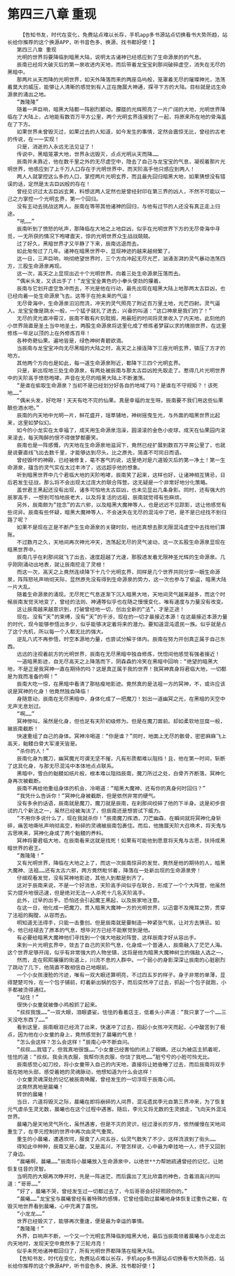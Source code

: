# 第四三八章 重现
        【告知书友，时代在变化，免费站点难以长存，手机app多书源站点切换看书大势所趋，站长给你推荐的这个换源APP，听书音色多、换源、找书都好使！】
       第四三八章 重现
       光明的世界将要降临到暗黑大陆，说明太古诸神已经感应到了生命源泉的的气息。
       辰南已经将大破灭后的第一泉收进内天地，而后带着龙宝宝刹那间破碎虚空，消失在无尽的黑暗中。
       那两片从天而降的光明世界，如天外降落而来的两座岛屿般，笼罩着无尽的璀璨神光，浩荡着莫大的威压，能够让人清晰的感觉到有人正在施展大神通，探寻下方的大陆。目标就是远生命源泉的涌出之地。
       “轰隆隆”
       随着一声巨响，暗黑大陆都一阵剧烈颤动，朦胧的光辉照亮了一片广阔的大地，光明世界降临在了大陆上，占地能有数百万平方公里，两个光明玄界连接到了一起，将原来所在地的骨海盖在了下方。
       如果世界未曾毁灭过，如果过去的人知道，如今发生的事情，定然会震惊无比，曾经的古老的传说，在一一实现！
       只是，消逝的人永远无法见证了！
       传说中，黑暗笼罩大地，世界永远毁灭，点点光明从天而降……
       辰南并未靠近，他在数千里之外的无尽虚空中，隐去了自己与龙宝宝的气息，凝视着那片光明世界，他感应到了上千万人口存在于光明世界中，而天阶高手他只感应到两人！
       两人人就掌控这么多的人口，掌控两片光明玄界，而且最先回归暗黑大地，如果猜想没有错误的话，定然是太古巨凶般的存在！
       曾经见识过太古巨凶玄黄，料想这两人定然也是曾经封印在第三界的凶人，不然不可能以一己之力掌控一个光明玄界，第一个回归。
       没有主动去挑战这两人。辰南在等带其他诸神的回归，与他有过节的人还没有真正走上归途。
       “吼……”
       辰南听到了愤怒的吼声，那降临在大地之上地巨凶，似乎在光明世界下方的无尽骨海中寻觅，一无所获的情况下咆哮震天，惊的光明世界众生战战兢兢。
       过了好久，黑暗世界才又平静了下来，辰南远退而去。
       如此匆匆过了几年。诸神在暗黑世界中，显现神迹的越来越频繁了。
       这一日，三声巨响，响彻绝望世界时，三个方向冲起无尽光芒，汹涌澎湃的灵气暴动浩荡四方，三股生命源泉再现。
       这一次，高天之上显现出近十个光明世界。向着三处生命源泉压落而去。
       “偶米头发，又该出手了！”龙宝宝金黄色的小拳头使劲的攥着。
       辰南与它划开虚空急冲而去，不光是他在行动，最先出现在暗黑大陆上地那两太古巨凶，也已经向着一处生命源泉飞去。这等于在抢未来的气运！
       无尽骨海中，生命源泉汩汩而流，冲天的灵气照亮了附近百万里土地，光芒四射。灵气逼人。龙宝宝像是跳水一般，一个猛子就扎了进去，兴奋的叫道：“这口神泉是我们的了！”
       无尽的灵光直冲霄汉，辰南不敢有片刻耽搁，用最短的时间将灵泉收入了内天地，此刻他的小世界简直是圣土当中地圣土，两股生命源泉将这里化成了修炼者梦寐以求的瑰丽世界，在这里修炼一年足以顶的上在外修炼百年！
       各种奇葩仙果。遍地皆是，绿色神树青碧欲滴。
       当辰南与龙宝宝冲向无尽黑暗的大陆之时，高天之上接连降下三座光明玄界，镇压了方才的地方。
       其他两个方向也是如此，每一道生命源泉附近，都降下三四个光明玄界。
       只是，新出现地三处生命源泉，有两处被辰南与那太古巨凶抢先取走了。惹得几片光明世界中的天阶高手愤怒咆哮。声音在无尽的暗黑大陆上不断激荡。
       “是谁在偷取生命源泉？当初不是已经划分好各自的地域了吗？是谁在不守规矩？！该死地……”
       “偶米头发，好吃呀！天天有吃不完的仙果。真是幸福的龙生呀。辰南要不我们用这些仙果酿些酒水吧。”
       辰南的内天地中光明一片，鲜花盛开，瑶草铺地，神树摇曳生光，与外面的暗黑世界比起来，这里如梦似幻。
       如今的小龙实在太幸福了，成天用生命源泉泡澡，圆滚滚的金色小皮球，成天在仙果园内滚来滚去，每天陶醉的恨不得做梦都要笑。
       辰南也是一阵感慨，内天地在生命源泉地滋润下，竟然已经扩展到数百万平房公里了，也就是说要直线飞出去数千里，才能够达到尽头。比之原先，简直不可同日而语。
       曾经毁坏的神殿，已经被修复，毫不客气的说，这里绝对是六道毁灭后的第一净土！第一生命源泉，蕴含的灵气实在太过丰沛了，远远超乎他的想象。
       听到暗黑世界中几个君临大地的天阶咆哮，辰南笑了起来，这样也好，让诸神相互猜忌，日后若发生征战，那么将不会出现太过庞大的联合阵营。这无疑是一个非常好地分化策略。
       盖世君王黑起还没有出现，诸多可怕地太古巨凶，也未见显出几条身影。同时，还有强大的辰家高手，一想到可怕地辰老大，以及将复活的远祖，辰南就觉得有些麻烦。
       另外，辰南颇为“挂念”的古六邪，以及暗黑大魔神等人，也是迟迟不见踪影，这让他感觉有些诧异。辰南有些怀疑，暗黑大魔神等人，不会迷失在无尽的混沌中了吧，是不是已经找不到归路了呢？
       如果不是现在正是不断产生生命源泉的关键时刻，他还真想去那无限混沌虚空中去找他们算账。
       不过数月之久，天地间再次神光冲天，浩荡起无尽的灵气波动，这一次五股生命源泉显现在暗黑世界中。
       辰南几乎在刹那间就飞了出去，速度超越了光速，那股透发着无限神圣光辉的生命源泉。几乎刚刚涌动出地表，就让辰南挖走了灵根！
       而这一次，高天之上竟然连续降下十几个光明玄界，同样是几个世界共同分享一眼生命源泉，阵阵怒吼声响彻天际，显然原先没有得到生命源泉的势力，这一次也参与了偷盗，暗黑大陆一片大乱。
       随着生命源泉的涌现。无尽死亡气息逐渐下沉入暗黑大地，天地间灵气越来越多，而这个时候辰南发觉天地变了，曾经的法则、神通等似乎也在随之慢慢变化，唯有速度与力量没有改变。
       这让辰南越来越意识到，打破曾经地一切，创出全新的“法”，才是正途！
       现在。没有“天”的束缚，没有“天”的干涉，现在的一切才最接近本源！在这最接近本源力量的时代，现今能够参悟出多少，似乎能够决定着将来的潜力。要知道混沌遗民一族。似乎就是占了这个先机，所以每一个人都无比的强大。
       逆乱八式不再参悟，时空本源地力量，也尝试分解于体内。辰南在努力开创真正属于自己东西。
       远远的注视着前方的光明世界，辰南在无尽黑暗中独自修炼，恍惚间他感觉有强者接近！
       一道暗黑影迹，自无尽高天之上降落而下，阴森森的冷笑在黑暗中回响：“绝望的暗黑大地，不是正是我冥神一直在期待的吗？这是真正属于我的世界！我冥神真身将君临大地，一切都是为我而准备的啊！”
       辰南大吃一惊，在黑暗中看清了那枯瘦地影迹。竟然真的是法祖一方的冥神，不，或许应该说是冥神的化身！他竟然独自降临！
       身随意动，辰南在无尽黑暗中，身体化成了一把魔刀！划出一道幽冥之光，在黑暗的天空中无声无息划过。
       “啊……”
       冥神惨叫，虽然是化身，但也足有天阶初级修为。但是在魔刀面前。却如柔软地豆腐一般，被辰南截断！
       快速重组了自己的身体。冥神冷喝道：“你是谁？”同时，地面上无尽的骸骨，密密麻麻飞上高天，骷髅白骨大军漫天皆是。
       “杀你的人！”
       辰南化身为魔刀，幽冥魔光可谓无坚不摧，凡有形质都难以阻挡！且，他在第一时间，斩断了这具化身，与那无尽混沌中本体地点点联系。
       黑暗中，雪白的骷髅如纸片般，根本难以阻挡辰南，魔刀所过之处，白骨齐齐断落，冥神化身再次被截断。
       辰南不再给他重组身体的机会，冷喝道：“暗黑大魔神、还有你的真身何时回归？”
       “我凭什么告诉你！”冥神化身被截断，但是依然非常的硬气。
       没有多余的话语，辰南就是魔刀，魔刀就是辰南，在刹那间绞碎了他的下半身。这是初步尝试的几个新法之一，虽然已经被淘汰了，但辰南还是想尝试下威力。
       “不用你多说什么了，现在我就杀你！”辰南魔刀挥洒，刀芒幽森，在瞬间就将冥神化身斩碎，痛苦地嘶吼声响彻高空，粉碎的灵魂被辰南包裹住。而后，他施展天阶大召唤术，将天鬼与古思唤来，冥神化身成了两个骷髅的养料。
       冥神将要君临大地，在辰南看来这就是找死！如果有可能他到愿意将天鬼与古思，扶持成黑暗世界的君王。
       “轰隆隆！”
       又有光明世界，降临在大地之上了，而这一次辰南惊异的发觉，竟然是他的期待的人，暗黑大魔神、法祖……还有太古六邪，两方竟然毗邻着，降落在一处新出现的生命源泉旁！
       仔细观看发觉，没有冥神地影迹，其他人到都是到齐了。
       这对于辰南来说，不是一个好消息，天阶高手间似乎在联合，形成了一个个大阵营，他虽然实力提升地很迅速，但是绝对无法一人杀死十几名天阶高手。
       此外，过早的出手。恐怕还会引起魔王黑起，以及辰家地注意。
       在这一日，他化成一把魔刀，贯入暗黑大魔神一方的光明世界，以迅雷不及掩耳之势，贯穿了法祖的胸膛，从容而去。
       明知道无法得手，只能一击重创。但是辰南就是要制造一种紧张气氛，让对方去猜忌。如今，他已经褪去了原本的气息，想毕对方已经不能察觉到是他。
       有必要给暗黑大魔神他们寻找到一个强大地敌对阵营，这样辰南才好从容出手。
       来到一片光明玄界中，敛去了自己的天阶气息，化身成一个普通人，辰南融入了茫茫人海。这个世界足够开阔，似乎有非常强大的人物坐镇，这将是他为暗黑大魔神树立的强敌人选之一。
       然而，走在熙熙攘攘的街道上，川流不息的人群中。一个弱小的身影深深让辰南的心脏剧烈了跳动了几下，他简直不敢相信自己地眼前。
       一个小女孩漫脸的污迹，唯有一双大眼还算明亮，不过四五岁的样子。身子非常的单薄，显得楚楚可怜，在一个包子铺前，盯着新出锅的包子，而后突然冲了过去，抓起一个包子就跑，小手都被烫得通红。
       “站住！”
       很快小女童就被像小鸡般抓了起来。
       “叔叔我饿……”一双大眼，泪眼婆娑。怯怯的看着店主，低着头小声道：“我只拿了一个……三天没吃东西了……”
       看到这里，辰南眼泪已经流了出来，快速冲了过去，抱起小女孩冲天而起，心中酸苦到了极点，因为他在小女童的身上，竟然感觉到了晨曦的气息！
       “怎么会这样？怎么会这样！”辰南心中不断自问。
       “叔叔……我错了。但我真地很饿……”小女童已经害怕的闭上了眼睛。还以为被店主抓着呢，怯怯的道：“叔叔。我会洗衣服，我帮你洗衣服，你饶了我吧……”脏兮兮的小脸可怜无比。
       辰南感觉心如刀绞，将小女童带入自己的内天地，直接将让她昏睡了过去，而后辰南将双手抵在她地头部，感受着她的灵魂脉动，他想知道为什么会这样！
       小女童灵魂深处的记忆被辰南唤醒，曾经发生的一切浮现于辰南心间。
       这竟然真地是晨曦！
       转世的晨曦！
       当日，六道将毁灭之际，晨曦在即将崩碎的人间界，混沌遗民李元自第三界冲来，为了恢复元气虐杀生灵无数，晨曦也在这个过程中遇害。随后，李元又将无数的生灵掳走，飞向天外混沌世界。
       晨曦乃是天地灵气所化，虽然遇害，但是不灭的灵识，经过漫长的岁月，依然缓慢在天地间重生了，在李元控制的世界中再次由灵气重聚。
       重生的小晨曦，遭遇坎坷，服食了人间五谷，仙灵气散失了不少，这样流浪到了街头……
       得知此中种种，辰南又是心酸，又是高兴，不管怎样说，心中最为牵挂地一人，终于又回到了身边。
       “晨曦啊，晨曦……”辰南将小晨曦放入生命源泉中，以绝世**力帮她疏通曾经的记忆，让她恢复往昔的灵智。
       当明亮的大眼再次睁开时，先是一阵迷茫，而后露出了无比欣喜的神色，含着泪高兴的叫道：“哥哥……”
       “好了，晨曦不哭，曾经发生过一切都过去了，今后哥哥会好好照顾你的。”
       “晨曦……”龙宝宝与晨曦曾经有着特殊的感情，它曾经借助过晨曦地身体恢复过重伤之躯，在毁灭地世界看到晨曦，心中充满了喜悦。
       “小龙龙……”
       世界已经毁灭了，能够再次重逢，便是最为幸运的事情。
       “轰隆隆！”
       外界，巨响声不断，一个又一个光明玄界降临到暗黑大地，最后当辰南领着晨曦与小龙走出内天地时，发现天空中竟然多了三轮月亮！
       似乎未死地诸神都回归了，所有光明世界都降落在暗黑大陆。
       【告知书友，时代在变化，免费站点难以长存，手机app多书源站点切换看书大势所趋，站长给你推荐的这个换源APP，听书音色多、换源、找书都好使！】